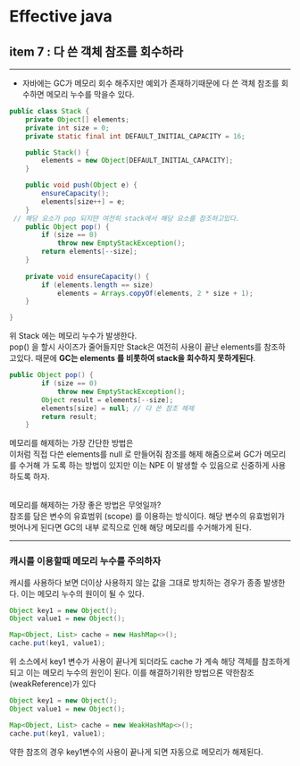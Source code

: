 # Effective java

## item 7 : 다 쓴 객체 참조를 회수하라
***

* 자바에는 GC가 메모리 회수 해주지만 예외가 존재하기때문에 다 쓴 객체 참조를 회수하면 메모리 누수를 막을수 있다.
```java
public class Stack {
    private Object[] elements;
    private int size = 0;
    private static final int DEFAULT_INITIAL_CAPACITY = 16;

    public Stack() {
        elements = new Object[DEFAULT_INITIAL_CAPACITY];
    }

    public void push(Object e) {
        ensureCapacity();
        elements[size++] = e;
    }
 // 해당 요소가 pop 되지먄 여전히 stack에서 해당 요소를 참조하고있다.
    public Object pop() {
        if (size == 0)
            throw new EmptyStackException();
        return elements[--size];
    }
    
    private void ensureCapacity() {
        if (elements.length == size)
            elements = Arrays.copyOf(elements, 2 * size + 1);
    }

}
```
위 Stack 에는 메모리 누수가 발생한다.<br>
pop() 을 할시 사이즈가 줄어들지만 Stack은 여전히 사용이 끝난 elements를 참조하고있다.
때문에 __GC는 elements 를 비롯하여 stack을 회수하지 못하게된다__.

```java
public Object pop() {
        if (size == 0)
            throw new EmptyStackException();
        Object result = elements[--size];
        elements[size] = null; // 다 쓴 참조 해제
        return result;
    }
```
메모리를 해제하는 가장 간단한 방법은<br>
이처럼 직접 다쓴 elements를 null 로 만들어줘 참조를 해제 해줌으로써 GC가 메모리를
수거해 가 도록 하는 방법이 있지만 이는 NPE 이 발생할 수 있음으로 신중하게 사용하도록 하자.

<br> 
메모리를 해제하는 가장 좋은 방법은 무엇일까?<br>
참조를 담은 변수의 유효범위 (scope) 를 이용하는 방식이다. 해당 변수의 유효범위가 
벗어나게 된다면 GC의 내부 로직으로 인해 해당 메모리를 수거해가게 된다.

***
### 캐시를 이용할때 메모리 누수를 주의하자

캐시를 사용하다 보면 더이상 사용하지 않는 값을 그대로 방치하는 경우가 종종 발생한다.
이는 메모리 누수의 원이이 될 수 있다.
```java
Object key1 = new Object();
Object value1 = new Object();

Map<Object, List> cache = new HashMap<>();
cache.put(key1, value1);
```
위 소스에서 key1 변수가 사용이 끝나게 되더라도 cache 가 계속 해당 객체를 참조하게되고
이는 메모리 누수의 원인이 된다.
이를 해결하기위한 방법으론 약한참조(weakReference)가 있다
```java
Object key1 = new Object();
Object value1 = new Object();

Map<Object, List> cache = new WeakHashMap<>();
cache.put(key1, value1);
```
약한 참조의 경우 key1변수의 사용이 끝나게 되면 자동으로 메모리가 해제된다.